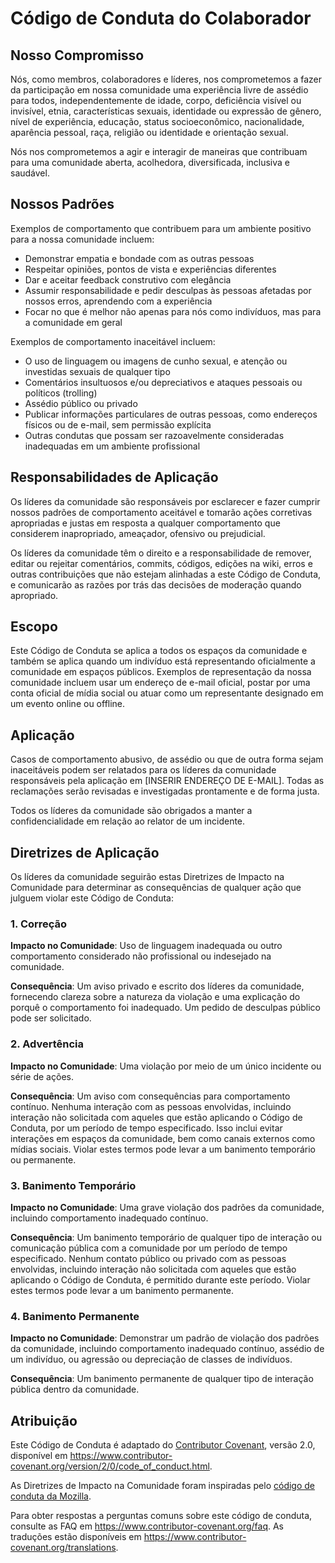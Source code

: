 # Código de Conduta do Colaborador

## Nosso Compromisso

Nós, como membros, colaboradores e líderes, nos comprometemos a fazer da participação em nossa comunidade uma experiência livre de assédio para todos, independentemente de idade, corpo, deficiência visível ou invisível, etnia, características sexuais, identidade ou expressão de gênero, nível de experiência, educação, status socioeconômico, nacionalidade, aparência pessoal, raça, religião ou identidade e orientação sexual.

Nós nos comprometemos a agir e interagir de maneiras que contribuam para uma comunidade aberta, acolhedora, diversificada, inclusiva e saudável.

## Nossos Padrões

Exemplos de comportamento que contribuem para um ambiente positivo para a nossa comunidade incluem:

- Demonstrar empatia e bondade com as outras pessoas
- Respeitar opiniões, pontos de vista e experiências diferentes
- Dar e aceitar feedback construtivo com elegância
- Assumir responsabilidade e pedir desculpas às pessoas afetadas por nossos erros, aprendendo com a experiência
- Focar no que é melhor não apenas para nós como indivíduos, mas para a comunidade em geral

Exemplos de comportamento inaceitável incluem:

- O uso de linguagem ou imagens de cunho sexual, e atenção ou investidas sexuais de qualquer tipo
- Comentários insultuosos e/ou depreciativos e ataques pessoais ou políticos (trolling)
- Assédio público ou privado
- Publicar informações particulares de outras pessoas, como endereços físicos ou de e-mail, sem permissão explícita
- Outras condutas que possam ser razoavelmente consideradas inadequadas em um ambiente profissional

## Responsabilidades de Aplicação

Os líderes da comunidade são responsáveis por esclarecer e fazer cumprir nossos padrões de comportamento aceitável e tomarão ações corretivas apropriadas e justas em resposta a qualquer comportamento que considerem inapropriado, ameaçador, ofensivo ou prejudicial.

Os líderes da comunidade têm o direito e a responsabilidade de remover, editar ou rejeitar comentários, commits, códigos, edições na wiki, erros e outras contribuições que não estejam alinhadas a este Código de Conduta, e comunicarão as razões por trás das decisões de moderação quando apropriado.

## Escopo

Este Código de Conduta se aplica a todos os espaços da comunidade e também se aplica quando um indivíduo está representando oficialmente a comunidade em espaços públicos. Exemplos de representação da nossa comunidade incluem usar um endereço de e-mail oficial, postar por uma conta oficial de mídia social ou atuar como um representante designado em um evento online ou offline.

## Aplicação

Casos de comportamento abusivo, de assédio ou que de outra forma sejam inaceitáveis podem ser relatados para os líderes da comunidade responsáveis pela aplicação em [INSERIR ENDEREÇO DE E-MAIL]. Todas as reclamações serão revisadas e investigadas prontamente e de forma justa.

Todos os líderes da comunidade são obrigados a manter a confidencialidade em relação ao relator de um incidente.

## Diretrizes de Aplicação

Os líderes da comunidade seguirão estas Diretrizes de Impacto na Comunidade para determinar as consequências de qualquer ação que julguem violar este Código de Conduta:

### 1. Correção

**Impacto no Comunidade**: Uso de linguagem inadequada ou outro comportamento considerado não profissional ou indesejado na comunidade.

**Consequência**: Um aviso privado e escrito dos líderes da comunidade, fornecendo clareza sobre a natureza da violação e uma explicação do porquê o comportamento foi inadequado. Um pedido de desculpas público pode ser solicitado.

### 2. Advertência

**Impacto no Comunidade**: Uma violação por meio de um único incidente ou série de ações.

**Consequência**: Um aviso com consequências para comportamento contínuo. Nenhuma interação com as pessoas envolvidas, incluindo interação não solicitada com aqueles que estão aplicando o Código de Conduta, por um período de tempo especificado. Isso inclui evitar interações em espaços da comunidade, bem como canais externos como mídias sociais. Violar estes termos pode levar a um banimento temporário ou permanente.

### 3. Banimento Temporário

**Impacto no Comunidade**: Uma grave violação dos padrões da comunidade, incluindo comportamento inadequado contínuo.

**Consequência**: Um banimento temporário de qualquer tipo de interação ou comunicação pública com a comunidade por um período de tempo especificado. Nenhum contato público ou privado com as pessoas envolvidas, incluindo interação não solicitada com aqueles que estão aplicando o Código de Conduta, é permitido durante este período. Violar estes termos pode levar a um banimento permanente.

### 4. Banimento Permanente

**Impacto no Comunidade**: Demonstrar um padrão de violação dos padrões da comunidade, incluindo comportamento inadequado contínuo, assédio de um indivíduo, ou agressão ou depreciação de classes de indivíduos.

**Consequência**: Um banimento permanente de qualquer tipo de interação pública dentro da comunidade.

## Atribuição

Este Código de Conduta é adaptado do [Contributor Covenant][homepage], versão 2.0, disponível em https://www.contributor-covenant.org/version/2/0/code_of_conduct.html.

As Diretrizes de Impacto na Comunidade foram inspiradas pelo [código de conduta da Mozilla](https://github.com/mozilla/diversity).

[homepage]: https://www.contributor-covenant.org

Para obter respostas a perguntas comuns sobre este código de conduta, consulte as FAQ em https://www.contributor-covenant.org/faq. As traduções estão disponíveis em https://www.contributor-covenant.org/translations.
